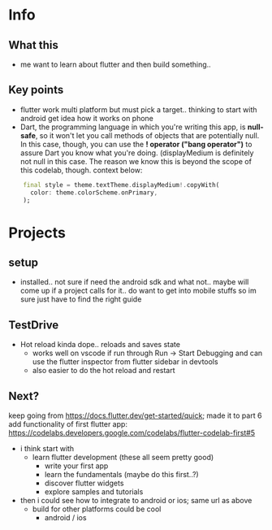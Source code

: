 # Info
## What this
- me want to learn about flutter and then build something..

## Key points
- flutter work multi platform but must pick a target.. thinking to start with android get idea how it works on phone
- Dart, the programming language in which you're writing this app, is **null-safe**, so it won't let you call methods of objects that are potentially null. In this case, though, you can use the **! operator ("bang operator")** to assure Dart you know what you're doing. (displayMedium is definitely not null in this case. The reason we know this is beyond the scope of this codelab, though. context below:

```dart
    final style = theme.textTheme.displayMedium!.copyWith(
      color: theme.colorScheme.onPrimary,
    );
```


# Projects
## setup
* installed.. not sure if need the android sdk and what not.. maybe will come up if a project calls for it.. do want to get into mobile stuffs so im sure just have to find the right guide

## TestDrive
- Hot reload kinda dope.. reloads and saves state
    - works well on vscode if run through Run -> Start Debugging and can use the flutter inspector from flutter sidebar in devtools
    - also easier to do the hot reload and restart

## Next?
keep going from https://docs.flutter.dev/get-started/quick; made it to part 6 add functionality of first flutter app: https://codelabs.developers.google.com/codelabs/flutter-codelab-first#5
- i think start with
    - learn flutter development (these all seem pretty good)
        - write your first app
        - learn the fundamentals (maybe do this first..?)
        - discover flutter widgets
        - explore samples and tutorials
- then i could see how to integrate to android or ios; same url as above
    - build for other platforms could be cool
        - android / ios
